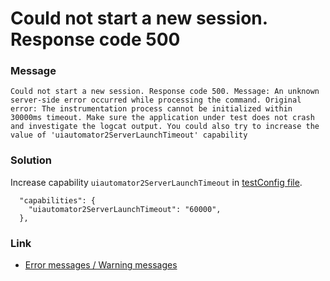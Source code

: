 # Could not start a new session. Response code 500

### Message

`Could not start a new session. Response code 500. Message: An unknown server-side error occurred while processing the command. Original error: The instrumentation process cannot be initialized within 30000ms timeout. Make sure the application under test does not crash and investigate the logcat output. You could also try to increase the value of 'uiautomator2ServerLaunchTimeout' capability`

### Solution

Increase capability `uiautomator2ServerLaunchTimeout`
in [testConfig file](../../basic/parameter/parameter_configuration_files.md).

```
  "capabilities": {
    "uiautomator2ServerLaunchTimeout": "60000",
  },
```

### Link

- [Error messages / Warning messages](../error_warning_messages.md)

